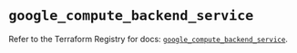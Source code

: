 # `google_compute_backend_service`

Refer to the Terraform Registry for docs: [`google_compute_backend_service`](https://registry.terraform.io/providers/hashicorp/google/5.16.0/docs/resources/compute_backend_service).
